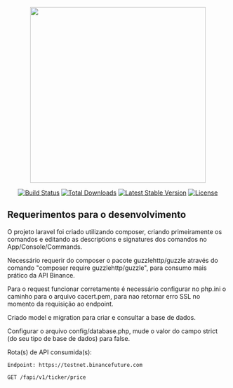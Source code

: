 <p align="center"><a href="https://laravel.com" target="_blank"><img src="https://raw.githubusercontent.com/laravel/art/master/logo-lockup/5%20SVG/2%20CMYK/1%20Full%20Color/laravel-logolockup-cmyk-red.svg" width="400"></a></p>

<p align="center">
<a href="https://travis-ci.org/laravel/framework"><img src="https://travis-ci.org/laravel/framework.svg" alt="Build Status"></a>
<a href="https://packagist.org/packages/laravel/framework"><img src="https://img.shields.io/packagist/dt/laravel/framework" alt="Total Downloads"></a>
<a href="https://packagist.org/packages/laravel/framework"><img src="https://img.shields.io/packagist/v/laravel/framework" alt="Latest Stable Version"></a>
<a href="https://packagist.org/packages/laravel/framework"><img src="https://img.shields.io/packagist/l/laravel/framework" alt="License"></a>
</p>

## Requerimentos para o desenvolvimento

O projeto laravel foi criado utilizando composer, criando primeiramente os comandos e editando as descriptions e signatures dos comandos no App/Console/Commands.

Necessário requerir do composer o pacote guzzlehttp/guzzle através do comando "composer require guzzlehttp/guzzle", para consumo mais prático da API Binance.

Para o request funcionar corretamente é necessário configurar no php.ini o caminho para o arquivo cacert.pem, para nao retornar erro SSL no momento da requisição ao endpoint.

Criado model e migration para criar e consultar a base de dados.

Configurar o arquivo config/database.php, mude o valor do campo strict (do seu tipo de base de dados) para false.

Rota(s) de API consumida(s):
    
    Endpoint: https://testnet.binancefuture.com

    GET /fapi/v1/ticker/price
